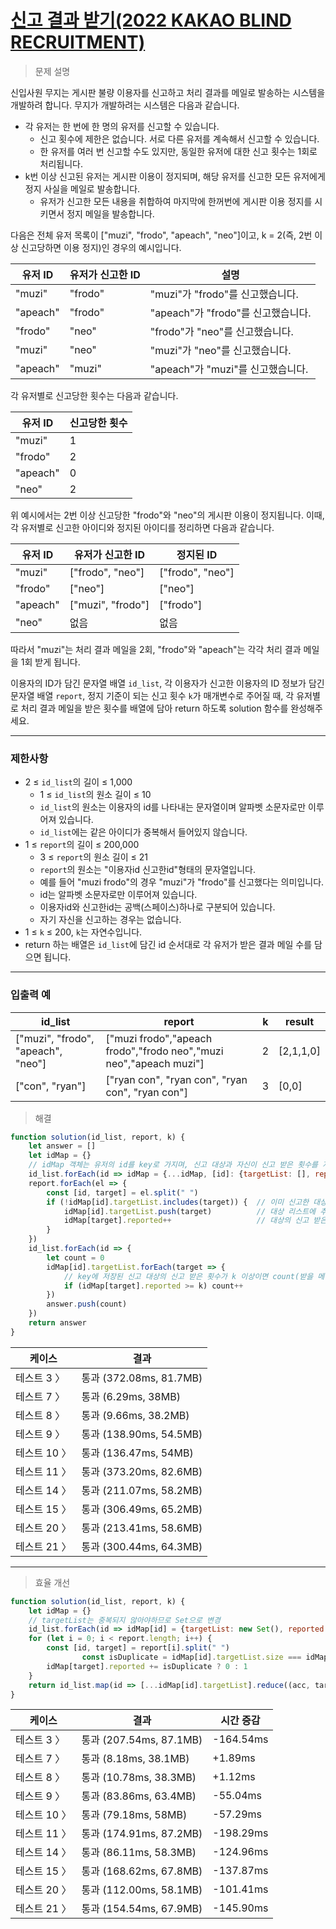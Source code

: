 # [신고 결과 받기(2022 KAKAO BLIND RECRUITMENT)](https://school.programmers.co.kr/learn/courses/30/lessons/92334)

> 문제 설명

신입사원 무지는 게시판 불량 이용자를 신고하고 처리 결과를 메일로 발송하는 시스템을 개발하려 합니다. 무지가 개발하려는 시스템은 다음과 같습니다.

- 각 유저는 한 번에 한 명의 유저를 신고할 수 있습니다.
    - 신고 횟수에 제한은 없습니다. 서로 다른 유저를 계속해서 신고할 수 있습니다.
    - 한 유저를 여러 번 신고할 수도 있지만, 동일한 유저에 대한 신고 횟수는 1회로 처리됩니다.
- k번 이상 신고된 유저는 게시판 이용이 정지되며, 해당 유저를 신고한 모든 유저에게 정지 사실을 메일로 발송합니다.
    - 유저가 신고한 모든 내용을 취합하여 마지막에 한꺼번에 게시판 이용 정지를 시키면서 정지 메일을 발송합니다.

다음은 전체 유저 목록이 ["muzi", "frodo", "apeach", "neo"]이고, k = 2(즉, 2번 이상 신고당하면 이용 정지)인 경우의 예시입니다.

| 유저 ID | 유저가 신고한 ID | 설명 |
| --- | --- | --- |
| "muzi" | "frodo" | "muzi"가 "frodo"를 신고했습니다. |
| "apeach" | "frodo" | "apeach"가 "frodo"를 신고했습니다. |
| "frodo" | "neo" | "frodo"가 "neo"를 신고했습니다. |
| "muzi" | "neo" | "muzi"가 "neo"를 신고했습니다. |
| "apeach" | "muzi" | "apeach"가 "muzi"를 신고했습니다. |

각 유저별로 신고당한 횟수는 다음과 같습니다.

| 유저 ID | 신고당한 횟수 |
| --- | --- |
| "muzi" | 1 |
| "frodo" | 2 |
| "apeach" | 0 |
| "neo" | 2 |

위 예시에서는 2번 이상 신고당한 "frodo"와 "neo"의 게시판 이용이 정지됩니다. 이때, 각 유저별로 신고한 아이디와 정지된 아이디를 정리하면 다음과 같습니다.

| 유저 ID | 유저가 신고한 ID | 정지된 ID |
| --- | --- | --- |
| "muzi" | ["frodo", "neo"] | ["frodo", "neo"] |
| "frodo" | ["neo"] | ["neo"] |
| "apeach" | ["muzi", "frodo"] | ["frodo"] |
| "neo" | 없음 | 없음 |

따라서 "muzi"는 처리 결과 메일을 2회, "frodo"와 "apeach"는 각각 처리 결과 메일을 1회 받게 됩니다.

이용자의 ID가 담긴 문자열 배열 `id_list`, 각 이용자가 신고한 이용자의 ID 정보가 담긴 문자열 배열 `report`, 정지 기준이 되는 신고 횟수 `k`가 매개변수로 주어질 때, 각 유저별로 처리 결과 메일을 받은 횟수를 배열에 담아 return 하도록 solution 함수를 완성해주세요.

---

### 제한사항

- 2 ≤ `id_list`의 길이 ≤ 1,000
    - 1 ≤ `id_list`의 원소 길이 ≤ 10
    - `id_list`의 원소는 이용자의 id를 나타내는 문자열이며 알파벳 소문자로만 이루어져 있습니다.
    - `id_list`에는 같은 아이디가 중복해서 들어있지 않습니다.
- 1 ≤ `report`의 길이 ≤ 200,000
    - 3 ≤ `report`의 원소 길이 ≤ 21
    - `report`의 원소는 "이용자id 신고한id"형태의 문자열입니다.
    - 예를 들어 "muzi frodo"의 경우 "muzi"가 "frodo"를 신고했다는 의미입니다.
    - id는 알파벳 소문자로만 이루어져 있습니다.
    - 이용자id와 신고한id는 공백(스페이스)하나로 구분되어 있습니다.
    - 자기 자신을 신고하는 경우는 없습니다.
- 1 ≤ `k` ≤ 200, `k`는 자연수입니다.
- return 하는 배열은 `id_list`에 담긴 id 순서대로 각 유저가 받은 결과 메일 수를 담으면 됩니다.

---

### 입출력 예

| id_list | report | k | result |
| --- | --- | --- | --- |
| ["muzi", "frodo", "apeach", "neo"] | ["muzi frodo","apeach frodo","frodo neo","muzi neo","apeach muzi"] | 2 | [2,1,1,0] |
| ["con", "ryan"] | ["ryan con", "ryan con", "ryan con", "ryan con"] | 3 | [0,0] |

> 해결

```jsx
function solution(id_list, report, k) {
    let answer = []
    let idMap = {}
    // idMap 객체는 유저의 id를 key로 가지며, 신고 대상과 자신이 신고 받은 횟수를 저장
    id_list.forEach(id => idMap = {...idMap, [id]: {targetList: [], reported: 0}})
    report.forEach(el => {
        const [id, target] = el.split(" ")
        if (!idMap[id].targetList.includes(target)) {  // 이미 신고한 대상이 아니면
            idMap[id].targetList.push(target)          // 대상 리스트에 추가하고
            idMap[target].reported++                   // 대상의 신고 받은 횟수를 1 증가
        }
    })
    id_list.forEach(id => {
        let count = 0
        idMap[id].targetList.forEach(target => {
            // key에 저장된 신고 대상의 신고 받은 횟수가 k 이상이면 count(받을 메일 수)를 1 증가
            if (idMap[target].reported >= k) count++
        })
        answer.push(count)
    })
    return answer
}
```

| 케이스 | 결과 |
| --- | --- |
| 테스트 3 〉 | 통과 (372.08ms, 81.7MB) |
| 테스트 7 〉 | 통과 (6.29ms, 38MB) |
| 테스트 8 〉 | 통과 (9.66ms, 38.2MB) |
| 테스트 9 〉 | 통과 (138.90ms, 54.5MB) |
| 테스트 10 〉 | 통과 (136.47ms, 54MB) |
| 테스트 11 〉 | 통과 (373.20ms, 82.6MB) |
| 테스트 14 〉 | 통과 (211.07ms, 58.2MB) |
| 테스트 15 〉 | 통과 (306.49ms, 65.2MB) |
| 테스트 20 〉 | 통과 (213.41ms, 58.6MB) |
| 테스트 21 〉 | 통과 (300.44ms, 64.3MB) |

---

> 효율 개선
> 

```jsx
function solution(id_list, report, k) {
    let idMap = {}
    // targetList는 중복되지 않아야하므로 Set으로 변경
    id_list.forEach(id => idMap[id] = {targetList: new Set(), reported: 0})
    for (let i = 0; i < report.length; i++) {
        const [id, target] = report[i].split(" ")
				const isDuplicate = idMap[id].targetList.size === idMap[id].targetList.add(target).size
        idMap[target].reported += isDuplicate ? 0 : 1
    }
    return id_list.map(id => [...idMap[id].targetList].reduce((acc, target) => acc + (idMap[target].reported >= k), 0))
}
```

| 케이스 | 결과 | 시간 증감 |
| --- | --- | --- |
| 테스트 3 〉 | 통과 (207.54ms, 87.1MB) | -164.54ms |
| 테스트 7 〉 | 통과 (8.18ms, 38.1MB) | +1.89ms |
| 테스트 8 〉 | 통과 (10.78ms, 38.3MB) | +1.12ms |
| 테스트 9 〉 | 통과 (83.86ms, 63.4MB) | -55.04ms |
| 테스트 10 〉 | 통과 (79.18ms, 58MB) | -57.29ms |
| 테스트 11 〉 | 통과 (174.91ms, 87.2MB) | -198.29ms |
| 테스트 14 〉 | 통과 (86.11ms, 58.3MB) | -124.96ms |
| 테스트 15 〉 | 통과 (168.62ms, 67.8MB) | -137.87ms |
| 테스트 20 〉 | 통과 (112.00ms, 58.1MB) | -101.41ms |
| 테스트 21 〉 | 통과 (154.54ms, 67.9MB) | -145.90ms |
